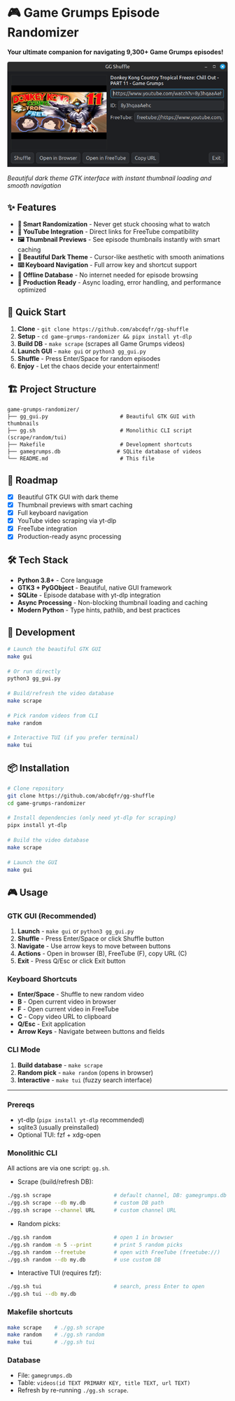 # 🎮 Game Grumps Episode Randomizer

**Your ultimate companion for navigating 9,300+ Game Grumps episodes!**

![GG Shuffle GUI](Screenshot%20from%202025-09-01%2001-03-47.png)

*Beautiful dark theme GTK interface with instant thumbnail loading and smooth navigation*

## ✨ Features

- **🎲 Smart Randomization** - Never get stuck choosing what to watch
- **🔗 YouTube Integration** - Direct links for FreeTube compatibility  
- **🖼️ Thumbnail Previews** - See episode thumbnails instantly with smart caching
- **🌙 Beautiful Dark Theme** - Cursor-like aesthetic with smooth animations
- **⌨️ Keyboard Navigation** - Full arrow key and shortcut support
- **💾 Offline Database** - No internet needed for episode browsing
- **🚀 Production Ready** - Async loading, error handling, and performance optimized

## 🚀 Quick Start

1. **Clone** - `git clone https://github.com/abcdqfr/gg-shuffle`
2. **Setup** - `cd game-grumps-randomizer && pipx install yt-dlp`
3. **Build DB** - `make scrape` (scrapes all Game Grumps videos)
4. **Launch GUI** - `make gui` or `python3 gg_gui.py`
5. **Shuffle** - Press Enter/Space for random episodes
6. **Enjoy** - Let the chaos decide your entertainment!

## 🏗️ Project Structure

```
game-grumps-randomizer/
├── gg_gui.py                       # Beautiful GTK GUI with thumbnails
├── gg.sh                           # Monolithic CLI script (scrape/random/tui)
├── Makefile                        # Development shortcuts
├── gamegrumps.db                  # SQLite database of videos
└── README.md                       # This file
```

## 🎯 Roadmap

- [x] Beautiful GTK GUI with dark theme
- [x] Thumbnail previews with smart caching
- [x] Full keyboard navigation
- [x] YouTube video scraping via yt-dlp
- [x] FreeTube integration
- [x] Production-ready async processing

## 🛠️ Tech Stack

- **Python 3.8+** - Core language
- **GTK3 + PyGObject** - Beautiful, native GUI framework
- **SQLite** - Episode database with yt-dlp integration
- **Async Processing** - Non-blocking thumbnail loading and caching
- **Modern Python** - Type hints, pathlib, and best practices

## 🚀 Development

```bash
# Launch the beautiful GTK GUI
make gui

# Or run directly
python3 gg_gui.py

# Build/refresh the video database
make scrape

# Pick random videos from CLI
make random

# Interactive TUI (if you prefer terminal)
make tui
```

## 📦 Installation

```bash
# Clone repository
git clone https://github.com/abcdqfr/gg-shuffle
cd game-grumps-randomizer

# Install dependencies (only need yt-dlp for scraping)
pipx install yt-dlp

# Build the video database
make scrape

# Launch the GUI
make gui
```

## 🎮 Usage

### GTK GUI (Recommended)
1. **Launch** - `make gui` or `python3 gg_gui.py`
2. **Shuffle** - Press Enter/Space or click Shuffle button
3. **Navigate** - Use arrow keys to move between buttons
4. **Actions** - Open in browser (B), FreeTube (F), copy URL (C)
5. **Exit** - Press Q/Esc or click Exit button

### Keyboard Shortcuts
- **Enter/Space** - Shuffle to new random video
- **B** - Open current video in browser
- **F** - Open current video in FreeTube
- **C** - Copy video URL to clipboard
- **Q/Esc** - Exit application
- **Arrow Keys** - Navigate between buttons and fields

### CLI Mode
1. **Build database** - `make scrape`
2. **Random pick** - `make random` (opens in browser)
3. **Interactive** - `make tui` (fuzzy search interface)

---

### Prereqs
- yt-dlp (`pipx install yt-dlp` recommended)
- sqlite3 (usually preinstalled)
- Optional TUI: fzf + xdg-open

### Monolithic CLI
All actions are via one script: `gg.sh`.

- Scrape (build/refresh DB):
```sh
./gg.sh scrape                    # default channel, DB: gamegrumps.db
./gg.sh scrape --db my.db         # custom DB path
./gg.sh scrape --channel URL      # custom channel URL
```

- Random picks:
```sh
./gg.sh random                    # open 1 in browser
./gg.sh random -n 5 --print       # print 5 random picks
./gg.sh random --freetube         # open with FreeTube (freetube://)
./gg.sh random --db my.db         # use custom DB
```

- Interactive TUI (requires fzf):
```sh
./gg.sh tui                       # search, press Enter to open
./gg.sh tui --db my.db
```

### Makefile shortcuts
```sh
make scrape    # ./gg.sh scrape
make random    # ./gg.sh random
make tui       # ./gg.sh tui
```

### Database
- File: `gamegrumps.db`
- Table: `videos(id TEXT PRIMARY KEY, title TEXT, url TEXT)`
- Refresh by re-running `./gg.sh scrape`.
